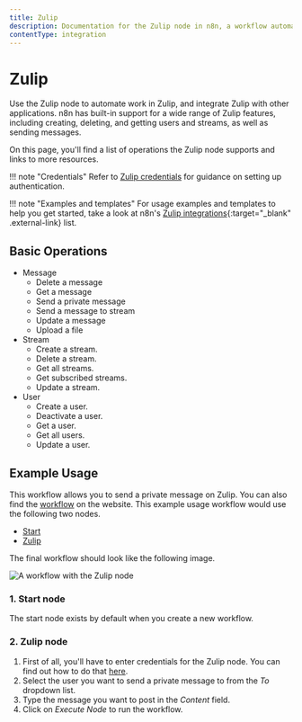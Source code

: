 ```yaml
---
title: Zulip
description: Documentation for the Zulip node in n8n, a workflow automation platform. Includes details of operations and configuration, and links to examples and credentials information.
contentType: integration
---
```


# Zulip

Use the Zulip node to automate work in Zulip, and integrate Zulip with other applications. n8n has built-in support for a wide range of Zulip features, including creating, deleting, and getting users and streams, as well as sending messages. 

On this page, you'll find a list of operations the Zulip node supports and links to more resources.

!!! note "Credentials"
    Refer to [Zulip credentials](/integrations/builtin/credentials/zulip/) for guidance on setting up authentication. 

!!! note "Examples and templates"
    For usage examples and templates to help you get started, take a look at n8n's [Zulip integrations](https://n8n.io/integrations/zulip/){:target="_blank" .external-link} list.


## Basic Operations

* Message
    * Delete a message
    * Get a message
    * Send a private message
    * Send a message to stream
    * Update a message
    * Upload a file
* Stream
    * Create a stream.
    * Delete a stream.
    * Get all streams.
    * Get subscribed streams.
    * Update a stream.
* User
    * Create a user.
    * Deactivate a user.
    * Get a user.
    * Get all users.
    * Update a user.

## Example Usage

This workflow allows you to send a private message on Zulip. You can also find the [workflow](https://n8n.io/workflows/498) on the website. This example usage workflow would use the following two nodes.
- [Start](/integrations/builtin/core-nodes/n8n-nodes-base.start/)
- [Zulip]()

The final workflow should look like the following image.

![A workflow with the Zulip node](/_images/integrations/builtin/app-nodes/zulip/workflow.png)

### 1. Start node

The start node exists by default when you create a new workflow.

### 2. Zulip node

1. First of all, you'll have to enter credentials for the Zulip node. You can find out how to do that [here](/integrations/builtin/credentials/zulip/).
2. Select the user you want to send a private message to from the *To* dropdown list.
3. Type the message you want to post in the *Content* field.
4. Click on *Execute Node* to run the workflow.

